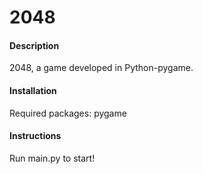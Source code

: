 # 2048

#### Description
2048, a game developed in Python-pygame.

#### Installation
Required packages:
    pygame

#### Instructions
Run main.py to start!
